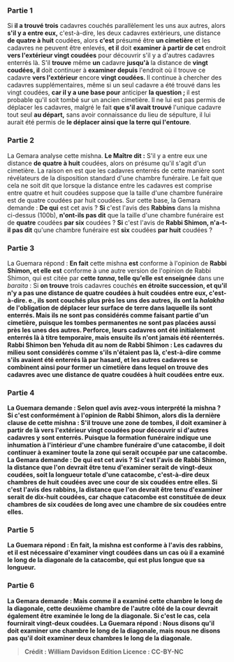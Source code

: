 
### Partie 1
Si <b>il a trouvé trois</b> cadavres couchés parallèlement les uns aux autres, alors <b>s'il y a entre eux,</b> c'est-à-dire, les deux cadavres extérieurs, une distance <b>de quatre à huit</b> coudées, alors <b>c'est</b> présumé être <b>un cimetière</b> et les cadavres ne peuvent être enlevés, <b>et il</b> doit <b>examiner à partir de cet</b> endroit <b>vers l'extérieur vingt coudées</b> pour découvrir s'il y a d'autres cadavres enterrés là. S'il <b>trouve</b> même <b>un</b> cadavre <b>jusqu'à</b> la distance de <b>vingt coudées, il</b> doit continuer à <b>examiner depuis</b> l'endroit où il trouve ce cadavre <b>vers l'extérieur</b> encore <b>vingt coudées. </b> Il continue à chercher des cadavres supplémentaires, même si un seul cadavre a été trouvé dans les vingt coudées, <b>car il y a une base pour</b> anticiper <b>la question ; </b> il est probable qu'il soit tombé sur un ancien cimetière. Il ne lui est pas permis de déplacer les cadavres, malgré le fait <b>que s'il avait trouvé</b> l'unique cadavre tout seul <b>au départ,</b> sans avoir connaissance du lieu de sépulture, il lui aurait été permis de <b>le déplacer ainsi que la terre qui l'entoure</b>.

### Partie 2
La Gemara analyse cette mishna. <b>Le Maître dit :</b> S'il y a entre eux une distance <b>de quatre à huit</b> coudées, alors on présume qu'il s'agit d'un cimetière. La raison en est que les cadavres enterrés de cette manière sont révélateurs de la disposition standard d'une chambre funéraire. Le fait que cela ne soit dit que lorsque la distance entre les cadavres est comprise entre quatre et huit coudées suppose que la taille d'une chambre funéraire est de quatre coudées par huit coudées. Sur cette base, la Gemara demande : <b>De qui</b> est cet avis ? <b>Si</b> c'est l'avis des <b>Rabbins</b> dans la mishna ci-dessus (100b), <b>n'ont-ils pas dit</b> que la taille d'une chambre funéraire est de <b>quatre</b> coudées <b>par six</b> coudées ? <b>Si</b> c'est l'avis de <b>Rabbi Shimon, n'a-t-il pas dit</b> qu'une chambre funéraire est <b>six</b> coudées <b>par huit</b> coudées ?

### Partie 3
La Guemara répond : <b>En fait</b> cette mishna <b>est</b> conforme à l'opinion de <b>Rabbi Shimon, et elle est</b> conforme à une autre version de l'opinion de Rabbi Shimon, qui est citée par <b>cette <i>tanna</i>, telle qu'elle est enseignée</b> dans une <i>baraita</i> : Si <b>on trouve</b> trois cadavres couchés <b>en étroite <b>succession, et qu'il n'y a pas</b> une distance <b>de quatre coudées à huit</b> coudées <b>entre eux,</b> c'est-à-dire. e., ils sont couchés plus près les uns des autres, <b>ils ont</b> la <i>halakha</i> de l'obligation de déplacer leur <b>surface</b> de terre dans laquelle ils sont enterrés. <b>Mais ils ne sont pas</b> considérés comme faisant partie d'un <b>cimetière,</b> puisque les tombes permanentes ne sont pas placées aussi près les unes des autres. Perforce, leurs cadavres ont été initialement enterrés là à titre temporaire, mais ensuite ils n'ont jamais été réenterrés. <b>Rabbi Shimon ben Yehuda dit au nom de Rabbi Shimon : Les</b> cadavres du <b>milieu sont considérés comme s'ils n'étaient pas</b> là, c'est-à-dire comme s'ils avaient été enterrés là par hasard, <b>et les autres</b> cadavres se <b>combinent</b> ainsi pour former un cimetière dans lequel on trouve des cadavres avec une distance <b>de quatre coudées à huit</b> coudées entre eux.

### Partie 4
La Guemara demande : <b>Selon quel avis avez-vous interprété</b> la mishna ? Si c'est <b>conformément</b> à l'opinion de <b>Rabbi Shimon,</b> alors <b>dis la dernière clause</b> de cette mishna : S'il trouve une zone de tombes, <b>il</b> doit <b>examiner à partir de là vers l'extérieur vingt coudées</b> pour découvrir si d'autres cadavres y sont enterrés. Puisque la formation funéraire indique une inhumation à l'intérieur d'une chambre funéraire d'une catacombe, il doit continuer à examiner toute la zone qui serait occupée par une catacombe. La Gemara demande : <b>De qui est cet avis ? <b>Si</b> c'est l'avis de <b>Rabbi Shimon,</b> la distance que l'on devrait être tenu d'examiner <b>serait de vingt-deux</b> coudées, soit la longueur totale d'une catacombe, c'est-à-dire deux chambres de huit coudées avec une cour de six coudées entre elles. <b>Si</b> c'est l'avis des <b>rabbins,</b> la distance que l'on devrait être tenu d'examiner <b>serait de dix-huit</b> coudées, car chaque catacombe est constituée de deux chambres de six coudées de long avec une chambre de six coudées entre elles.

### Partie 5
La Guemara répond : <b>En fait,</b> la mishna <b>est</b> conforme à l'avis des <b>rabbins, et</b> il est nécessaire d'examiner vingt coudées dans un cas <b>où il a examiné le long de la diagonale</b> de la catacombe, qui est plus longue que sa longueur.

### Partie 6
La Gemara demande : <b>Mais comme</b> il a examiné <b>cette</b> chambre le long de <b>la diagonale, cette</b> deuxième chambre de l'autre côté de la cour devrait <b>également</b> être examinée le long de <b>la diagonale.</b> Si c'est le cas, cela <b>fournirait vingt-deux</b> coudées. La Guemara répond : <b>Nous disons</b> qu'il doit examiner <b>une</b> chambre le long de <b>la diagonale,</b> mais <b>nous ne disons pas</b> qu'il doit examiner <b>deux</b> chambres le long de <b>la diagonale.</b>

>Crédit : William Davidson Edition
>Licence : CC-BY-NC